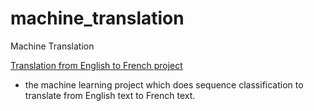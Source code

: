 # machine_translation
Machine Translation

[Translation from English to French project](https://github.com/yiyichanmyae/machine_translation/tree/master/Translation%20from%20English%20to%20French%20project) 
- the machine learning project which does sequence classification to translate from English text to French text.
